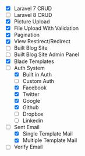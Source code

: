 - [x]   Laravel 7 CRUD
- [ ]   Laravel 8 CRUD
- [x]   Picture Upload
- [x]   File Upload With Validation
- [x]   Pagination
- [x]   View Restirect/Redirect
- [ ]   Built Blog Site
- [ ]   Built Blog Site Admin Panel
- [x]   Blade Templates
- [ ]   Auth System
    - [x]   Built in Auth
    - [ ]   Custom Auth
    - [x]   Facebook
    - [x]   Twitter
    - [x]   Google
    - [x]   Github
    - [ ]   Dropbox
    - [ ]   Linkedin
- [ ]   Sent Email 
    - [x] Single Template Mail
    - [x] Multiple Template Mail
- [ ]   Verify Email